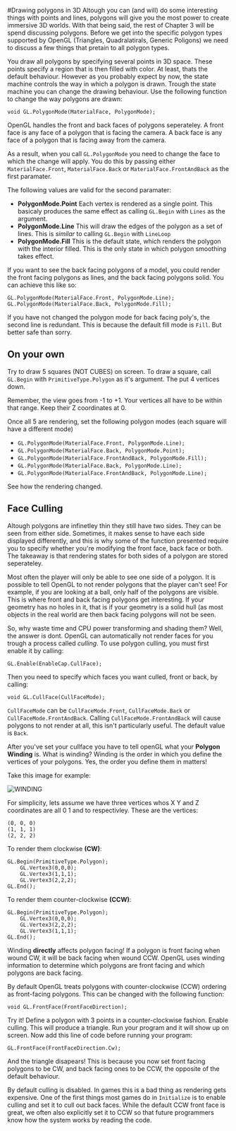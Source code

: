 #Drawing polygons in 3D
Altough you can (and will) do some interesting things with points and lines, polygons will give you the most power to create immersive 3D worlds. With that being said, the rest of Chapter 3 will be spend discussing polygons. Before we get into the specific polygon types supported by OpenGL (Triangles, Quadralatirals, Generic Poligons) we need to discuss a few things that pretain to all polygon types.

You draw all polygons by specifying several points in 3D space. These points specify a region that is then filled with color. At least, thats the default behaviour. However as you probably expect by now, the state machine controls the way in which a polygon is drawn. Trough the state machine you can change the drawing behaviour. Use the following function to change the way polygons are drawn:

```
void GL.PolygonMode(MaterialFace, PolygonMode);
```

OpenGL handles the front and back faces of polygons seperateley. A front face is any face of a polygon that is facing the camera. A back face is any face of a polygon that is facing away from the camera. 

As a result, when you call ```GL.PolygonMode``` you need to change the face to which the change will apply. You do this by passing either ```MaterialFace.Front```, ```MaterialFace.Back``` or ```MaterialFace.FrontAndBack``` as the first paramater.

The following values are valid for the second paramater:

* __PolygonMode.Point__ Each vertex is rendered as a single point. This basicaly produces the same effect as calling ```GL.Begin``` with ```Lines``` as the argument.
* __PolygonMode.Line__ This will draw the edges of the polygon as a set of lines. This is _similar_ to calling ```GL.Begin``` with ```LineLoop```
* __PolygonMode.Fill__ This is the default state, which renders the polygon with the interior filled.  This is the only state in which polygon smoothing takes effect.

If you want to see the back facing polygons of a model, you could render the front facing polygons as lines, and the back facing polygons solid. You can achieve this like so:

```
GL.PolygonMode(MaterialFace.Front, PolygonMode.Line);
GL.PolygonMode(MaterialFace.Back, PolygonMode.Fill);
```

If you have not changed the polygon mode for back facing poly's, the second line is redundant. This is because the default fill mode is ```Fill```. But better safe than sorry.

## On your own
Try to draw 5 squares (NOT CUBES) on screen. To draw a square, call ```GL.Begin``` with ```PrimitiveType.Polygon``` as it's argument. The put 4 vertices down. 

Remember, the view goes from -1 to +1. Your vertices all have to be within that range. Keep their Z coordinates at 0.

Once all 5 are rendering, set the following polygon modes (each square will have a different mode)

* ```GL.PolygonMode(MaterialFace.Front, PolygonMode.Line);```
* ```GL.PolygonMode(MaterialFace.Back, PolygonMode.Point);```
* ```GL.PolygonMode(MaterialFace.FrontAndBack, PolygonMode.Fill);```
* ```GL.PolygonMode(MaterialFace.Back, PolygonMode.Line);```
* ```GL.PolygonMode(MaterialFace.FrontAndBack, PolygonMode.Line);```

See how the rendering changed.

## Face Culling
Altough polygons are infinetley thin they still have two sides. They can be seen from either side. Sometimes, it makes sense to have each side displayed differently, and this is why some of the function presented require you to specify whether you're modifying the front face, back face or both. The takeaway is that rendering states for both sides of a polygon are stored seperateley.

Most often the player will only be able to see one side of a polygon. It is possible to tell OpenGL to not render polygons that the player can't see! For example, if you are looking at a ball, only half of the polygons are visible. This is where front and back facing polygons get interesting. If your geometry has no holes in it, that is if your geometry is a solid hull (as most objects in the real world are then back facing polygons will not be seen.

So, why waste time and CPU power transforming and shading them? Well, the answer is dont.  OpenGL can automatically not render faces for you trough a process called _culling_. To use polygon culling, you must first enable it by calling:

```
GL.Enable(EnableCap.CullFace);
```

Then you need to specify which faces you want culled, front or back, by calling:

```
void GL.CullFace(CullFaceMode);
```

```CullFaceMode``` can be ```CullFaceMode.Front```, ```CullFaceMode.Back``` or ```CullFaceMode.FrontAndBack```. Calling ```CullFaceMode.FrontAndBack``` will cause polygons to not render at all, this isn't particularly useful. The default value is ```Back```.

After you've set your cullface you have to tell openGL what your __Polygon Winding__ is. What is winding? Winding is the order in which you define the vertices of your polygons. Yes, the order you define them in matters!

Take this image for example:

![WINDING](winding.png)

For simplicity, lets assume we have three vertices whos X Y and Z coordinates are all 0 1 and to respectivley. These are the vertices:

```
(0, 0, 0)
(1, 1, 1)
(2, 2, 2)
```

To render them clockwise __(CW)__:

```
GL.Begin(PrimitiveType.Polygon);
    GL.Vertex3(0,0,0);
    GL.Vertex3(1,1,1);
    GL.Vertex3(2,2,2);
GL.End();
```
To render them counter-clockwise __(CCW)__:

```
GL.Begin(PrimitiveType.Polygon);
    GL.Vertex3(0,0,0);
    GL.Vertex3(2,2,2);
    GL.Vertex3(1,1,1);
GL.End();
```

Winding __directly__ affects polygon facing! If a polygon is front facing when wound CW, it will be back facing when wound CCW. OpenGL uses winding information to determine which polygons are front facing and which polygons are back facing.

By default OpenGL treats polygons with counter-clockwise (CCW) ordering as front-facing polygons. This can be changed with the following function:

```
void GL.FrontFace(FrontFaceDirection);
```

Try it! Define a polygon with 3 points in a counter-clockwise fashion. Enable culling. This will produce a triangle. Run your program and it will show up on screen. Now add this line of code before running your program:

```
GL.FrontFace(FrontFaceDirection.Cw);
```

And the triangle disapears! This is because you now set front facing polygons to be CW, and back facing ones to be CCW, the opposite of the default behaviour.

By default culling is disabled. In games this is a bad thing as rendering gets expensive. One of the first things most games do in ```Initialize``` is to enable culling and set it to cull out back faces. While the default CCW front face is great, we often also explicitly set it to CCW so that future programmers know how the system works by reading the code.